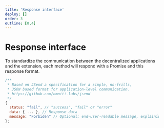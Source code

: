 ```yaml
---
title: 'Response interface'
deploy: []
order: 3
outline: [0,4]
---
```


# Response interface

To standardize the communication between the decentralized applications and the extension, each method will respond with a Promise and this response format.

```JavaScript
/**
 * Based on JSend a specification for a simple, no-frills,
 * JSON based format for application-level communication.
 * https://github.com/omniti-labs/jsend
 */
{
  status: "fail", // "success", "fail" or "error"
  data: { ... }, // Response data
  message: "Forbiden" // Optional: end-user-readable message, explaining what went wrong.
};
```
